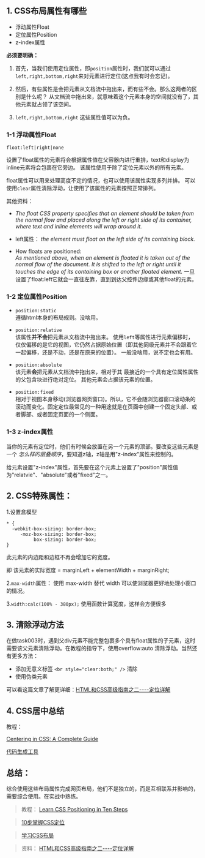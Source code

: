 ## **1. CSS布局属性有哪些**

- 浮动属性Float
- 定位属性Position
- z-index属性

**必须要明确：**

1. 首先，当我们使用定位属性，即`position`属性时，我们就可以通过`left,right,bottom,right`来对元素进行定位(这点我有时会忘记)。

2. 然后，有些属性是会把元素从文档流中拖出来，而有些不会。那么这两者的区别是什么呢？ 从文档流中拖出来，就意味着这个元素本身的空间就没有了，其他元素就占领了该空间。

3. `left,right,bottom,right` 这些属性值可以为负。

### **1-1 浮动属性Float**
`float:left|right|none`

设置了float属性的元素将会根据属性值在父容器内进行重排，text和display为inline元素将会包裹在它旁边。
该属性使用于除了定位元素以外的所有元素。

float属性可以用来处理高度不定的情况，也可以使用该属性实现多列并排。
可以使用`clear`属性清除浮动，让使用了该属性的元素按照正常排列。

其他资料：

- _The float CSS property specifies that an element should be taken from the normal flow and placed along the left or right side of its container, where text and inline elements will wrap around it._

- left属性： _the element must float on the left side of its containing block._

- How floats are positioned:  
_As mentioned above, when an element is floated it is taken out of the normal flow of the document. It is shifted to the left or right until it touches the edge of its containing box or another floated element._
一旦设置了float:left它就会一直往左靠，直到到达父控件边缘或其他float的元素。





### **1-2 定位属性Position**

- `position:static`  
遵循html本身的布局规则。没啥用。

- `position:relative`  
该属性**并不会**把元素从文档流中拖出来。
使用`left`等属性进行元素偏移时，仅仅偏移的是它的视图，它仍然占据原始位置（即其他同级元素并不会跟着它一起偏移，还是不动，还是在原来的位置）。
一般没啥用，说不定也会有用。

- `position:absolute`  
该元素**会**把元素从文档流中拖出来，相对于其 最接近的一个具有定位属性属性的父包含块进行绝对定位。
其他元素会占据该元素的位置。

- `position:fixed`  
相对于视图本身移动(浏览器网页窗口)。所以，它不会随浏览器窗口滚动条的滚动而变化。固定定位最常见的一种用途就是在页面中创建一个固定头部、或者脚部、或者固定页面的一个侧面。



### **1-3 z-index属性**
当你的元素有定位时，他们有时候会放置在另一个元素的顶部。要改变这些元素是一个 _怎么样的层叠顺序_，要知道z轴，z轴是用"z-index"属性来控制的。

给元素设置"z-index"属性，首先要在这个元素上设置了"position"属性值为"relatvie"、"absolute"或者"fixed"之一。

## 2. CSS特殊属性：


1.设置盒模型

```
* {
  -webkit-box-sizing: border-box;
     -moz-box-sizing: border-box;
          box-sizing: border-box;
}
```

此元素的内边距和边框不再会增加它的宽度。

即 该元素的实际宽度 = marginLeft + elementWidth + marginRight;

2.`max-width`属性：
使用 max-width 替代 width 可以使浏览器更好地处理小窗口的情况。

3.`width:calc(100% - 380px);`
使用函数计算宽度，这样会方便很多


## 3. 清除浮动方法
在做task003时，遇到父div元素不能完整包裹多个具有float属性的子元素，这时需要该父元素清除浮动。在教程的指导下，使用overflow:auto 清除浮动。当然还有更多方法：

- 添加无意义标签 `<br style="clear:both;" />` 清除
- 使用伪类元素

可以看这篇文章了解更详细：[HTML和CSS高级指南之二----定位详解](http://www.w3cplus.com/css/advanced-html-css-lesson2-detailed-css-positioning.html)

## 4. CSS居中总结
教程：

[Centering in CSS: A Complete Guide](https://css-tricks.com/centering-css-complete-guide/)

[代码生成工具](http://howtocenterincss.com/)

## 总结：
综合使用这些布局属性完成网页布局，他们不是独立的，而是互相联系并影响的，需要综合使用。在实战中熟练。

> 教程：
> [Learn CSS Positioning in Ten Steps](http://www.barelyfitz.com/screencast/html-training/css/positioning/)

> [10步掌握CSS定位](http://www.see-design.com.tw/i/css_position.html)

> [学习CSS布局](http://zh.learnlayout.com/)

> 资料：
> [HTML和CSS高级指南之二----定位详解](http://www.w3cplus.com/css/advanced-html-css-lesson2-detailed-css-positioning.html)
